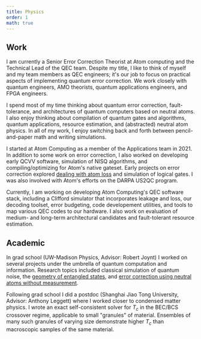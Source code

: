 ```yaml
---
title: Physics
order: 1
math: true
---
```


## Work
 
I am currently a Senior Error Correction Theorist at Atom computing and the Technical Lead of the QEC team. Despite my title, I like to think of myself and my team members as QEC engineers; it's our job to focus on practical aspects of implementing quantum error correction. We work closely with quantum engineers, AMO theorists, quantum applications engineers, and FPGA engineers. 

I spend most of my time thinking about quantum error correction, fault-tolerance, and architectures of quantum computers based on neutral atoms. I also enjoy thinking about compilation of quantum gates and algorithms, quantum applications, resource estimation, and (abstracted) neutral atom physics. In all of my work, I enjoy switching back and forth between pencil-and-paper math and writing simulations.

I started at Atom Computing as a member of the Applications team in 2021. In addition to some work on error correction, I also worked on developing early QCVV software, simulation of NISQ algorithms, and compiling/optimizing for Atom's native gateset. Early projects on error correction explored [dealing with atom loss](/content/correcting_atom_loss) and simulation of logical gates. I was also involved with Atom's efforts on the DARPA US2QC program.

Currently, I am working on developing Atom Computing's QEC software stack, including a Clifford simulator that incorporates leakage and loss, our decoding toolset, error budgeting, code developement utilities, and tools to map various QEC codes to our hardware. I also work on evaluation of medium- and long-term architectural candidates and fault-tolerant resource estimation. 


## Academic

In grad school (UW-Madison Physics, Advisor: Robert Joynt) I worked on several projects under the umbrella of quantum computation and information. Research topics included classical simulation of quantum noise, the [geometry of entangled states](/content/geometry_of_entangled_states), and [error correction using neutral atoms without measurement](/content/overcomplete_stabilizers). 

Following grad school I did a postdoc (Shanghai Jiao Tong University, Advisor: Anthony Leggett) where I worked closer to condensed matter physics. I wrote an exact self-consistent solver for $T_c$ in the BEC/BCS crossover regime, applicable to small "granules" of material. Ensembles of many such granules of varying size demonstrate higher $T_c$ than macroscopic samples of the same material. 





